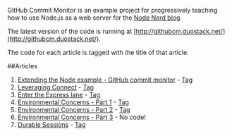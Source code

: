 GitHub Commit Monitor is an example project for progressively teaching how to use Node.js as a web server for the [Node Nerd blog](http://nodenerd.net/).

The latest version of the code is running at [http://githubcm.duostack.net/](http://githubcm.duostack.net/).

The code for each article is tagged with the title of that article.

##Articles
1. [Extending the Node example - GitHub commit monitor](http://nodenerd.net/post/2084687464/extending-the-node-example-github-commit-monitor) - [Tag](https://github.com/kevingorski/github-commitmonitor/tree/Extending_the_Node_example)
2. [Leveraging Connect](http://nodenerd.net/post/2178460914/leveraging-connect) - [Tag](https://github.com/kevingorski/github-commitmonitor/tree/Leveraging_Connect)
3. [Enter the Express lane](http://nodenerd.net/post/2393511732/enter-the-express-lane) - [Tag](https://github.com/kevingorski/github-commitmonitor/tree/Enter_the_Express_lane)
4. [Environmental Concerns - Part 1](http://nodenerd.net/post/2520686085/environmental-concerns-part-1) - [Tag](https://github.com/kevingorski/github-commitmonitor/tree/Environmental_Concerns_-_Part_1)
5. [Environmental Concerns - Part 2](http://nodenerd.net/post/2633372931/environmental-concerns-part-2) - [Tag](https://github.com/kevingorski/github-commitmonitor/tree/Environmental_Concerns_-_Part_2)
6. [Environmental Concerns - Part 3](http://nodenerd.net/post/3094182598/environmental-concerns-part-3) - No code!
7. [Durable Sessions](http://nodenerd.net/post/3459644479) - [Tag](https://github.com/kevingorski/github-commitmonitor/tree/Durable_Sessions)